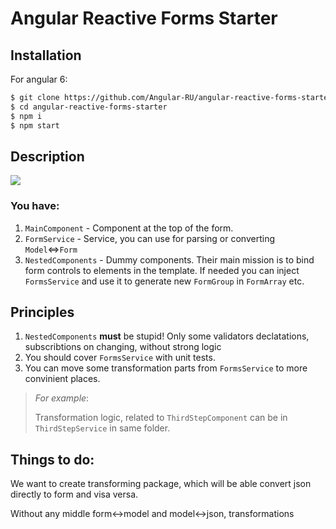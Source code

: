 # Angular Reactive Forms Starter

## Installation
For angular 6:
```bash
$ git clone https://github.com/Angular-RU/angular-reactive-forms-starter.git
$ cd angular-reactive-forms-starter
$ npm i
$ npm start
```

## Description
![](https://pp.userapi.com/c849336/v849336677/1bfc3/GrzAWrMLeS8.jpg)
### You have:
1. `MainComponent` - Component at the top of the form.
2. `FormService` - Service, you can use for parsing or converting `Model`<=>`Form`
3. `NestedComponents` - Dummy components. Their main mission is to bind form controls to elements in the template. If needed you can inject `FormsService` and use it to generate new `FormGroup` in `FormArray` etc.

## Principles
1. `NestedComponents` **must** be stupid! Only some validators declatations, subscribtions on changing, without strong logic
2. You should cover `FormsService` with unit tests.
3. You can move some transformation parts from `FormsService` to more convinient places. 
> *For example*: 
> 
> Transformation logic, related to `ThirdStepComponent` can be in `ThirdStepService` in same folder.

## Things to do:

We want to create transforming package, which will be able convert json directly to form and visa versa. 

Without any middle form<->model and model<->json,  transformations

